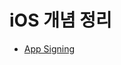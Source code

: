 # iOS 개념 정리

- [App Signing](https://apple-sushi-c42.notion.site/App-Signing-211cef5d64dd80eebf3ec027c20d55bc)
